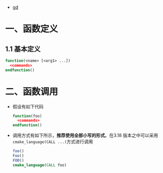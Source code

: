 - [gd](https://cmake.org/cmake/help/latest/command/function.html#command:function)

# 一、函数定义

## 1.1 基本定义

```cmake
function(<name> [<arg1> ...])
  <commands>
endfunction()
```

# 二、函数调用

- 假设有如下代码

  ```cmake
  function(foo)
    <commands>
  endfunction()
  ```

- 调用方式有如下所示，**推荐使用全部小写的形式**。在3.18 版本之中可以采用`cmake_language(CALL ...)`方式进行调用

  ```cmake
  foo()
  Foo()
  FOO()
  cmake_language(CALL foo)
  ```

  